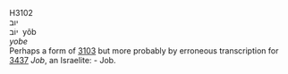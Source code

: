 <body>
  <p>H3102<br>  יוב  <br> יוֹב  ‎  yôb  <br><i>yobe </i><br>Perhaps a form of <a href="h3103.htm">3103</a>  but more probably by erroneous transcription for <a href="h3437.htm">3437</a>  <i>Job</i>, an Israelite: - Job.<br></p>
 </body>